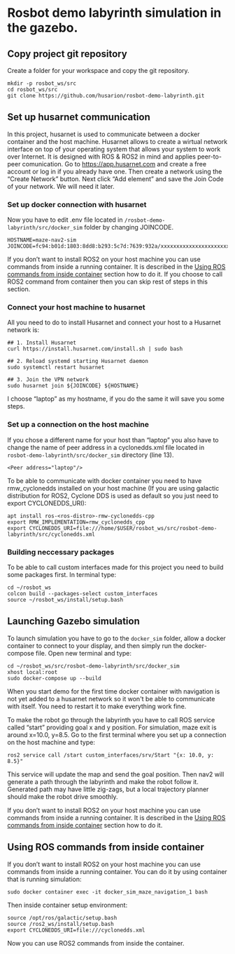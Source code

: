 # Rosbot demo labyrinth simulation in the gazebo.
## Copy project git repository
Create a folder for your workspace and copy the git repository. 
```
mkdir -p rosbot_ws/src
cd rosbot_ws/src
git clone https://github.com/husarion/rosbot-demo-labyrinth.git
```
## Set up husarnet communication
In this project, husarnet is used to communicate between a docker container and the host machine. Husarnet allows to create a wirtual network interface on top of your operating system that allows your system to work over Internet. It is designed with ROS & ROS2 in mind and applies peer-to-peer comunication. Go to https://app.husarnet.com and create a free account or log in if you already have one. Then create a network using the “Create Network” button. Next click “Add element” and save the Join Code of your network. We will need it later.
### Set up docker connection with husarnet
Now you have to edit .env file located in `/rosbot-demo-labyrinth/src/docker_sim` folder by changing JOINCODE. 
```
HOSTNAME=maze-nav2-sim
JOINCODE=fc94:b01d:1803:8dd8:b293:5c7d:7639:932a/xxxxxxxxxxxxxxxxxxxxxxx
```
If you don’t want to install ROS2 on your host machine you can use commands from inside a running container. It is described in the [Using ROS commands from inside container](#using-ros-commands-from-inside-container) section how to do it. If you choose to call ROS2 command from container then you can skip rest of steps in this section.
### Connect your host machine to husarnet
All you need to do to install Husarnet and connect your host to a Husarnet network is:
```
## 1. Install Husarnet
curl https://install.husarnet.com/install.sh | sudo bash

## 2. Reload systemd starting Husarnet daemon
sudo systemctl restart husarnet

## 3. Join the VPN network
sudo husarnet join ${JOINCODE} ${HOSTNAME}
```
I choose “laptop” as my hostname, if you do the same it will save you some steps.

### Set up a connection on the host machine
If you chose a different name for your host than “laptop” you also have to change the name of peer address in a cyclonedds.xml file located in `rosbot-demo-labyrinth/src/docker_sim` directory (line 13).  
```
<Peer address="laptop"/>
```
To be able to communicate with docker container you need to have rmw_cyclonedds installed on your host machine (If you are using galactic distribution for ROS2, Cyclone DDS is used as default so you just need to export  CYCLONEDDS_URI):
```
apt install ros-<ros-distro>-rmw-cyclonedds-cpp
export RMW_IMPLEMENTATION=rmw_cyclonedds_cpp
export CYCLONEDDS_URI=file:///home/$USER/rosbot_ws/src/rosbot-demo-labyrinth/src/cyclonedds.xml
```
### Building neccessary packages
To be able to call custom interfaces made for this project you need to build some packages first. In terminal type:
```
cd ~/rosbot_ws
colcon build --packages-select custom_interfaces
source ~/rosbot_ws/install/setup.bash
```

## Launching Gazebo simulation 
To launch simulation you have to go to the `docker_sim` folder, allow a docker container to connect to your display, and then simply run the docker-compose file. Open new terminal and type:
```
cd ~/rosbot_ws/src/rosbot-demo-labyrinth/src/docker_sim
xhost local:root
sudo docker-compose up --build
```
When you start demo for the first time docker container with navigation is not yet added to a husarnet network so it won't be able to communicate with itself. You need to restart it to make everything work fine. 

To make the robot go through the labyrinth you have to call ROS service called “start” providing goal x and y position. 
For simulation, maze exit is around x=10.0, y=8.5. Go to the first terminal where you set up a connection on the host machine and type:
```
ros2 service call /start custom_interfaces/srv/Start "{x: 10.0, y: 8.5}"
```
This service will update the map and send the goal position. Then nav2 will generate a path through the labyrinth and make the robot follow it. Generated path may have little zig-zags, but a local trajectory planner should make the robot drive smoothly.

If you don’t want to install ROS2 on your host machine you can use commands from inside a running container. It is described in the [Using ROS commands from inside container](#using-ros-commands-from-inside-container) section how to do it.

## Using ROS commands from inside container
If you don’t want to install ROS2 on your host machine you can use commands from inside a running container. You can do it by using container that is running simulation:
```
sudo docker container exec -it docker_sim_maze_navigation_1 bash
```
Then inside container setup environment:
```
source /opt/ros/galactic/setup.bash
source /ros2_ws/install/setup.bash
export CYCLONEDDS_URI=file:///cyclonedds.xml
```
Now you can use ROS2 commands from inside the container. 
